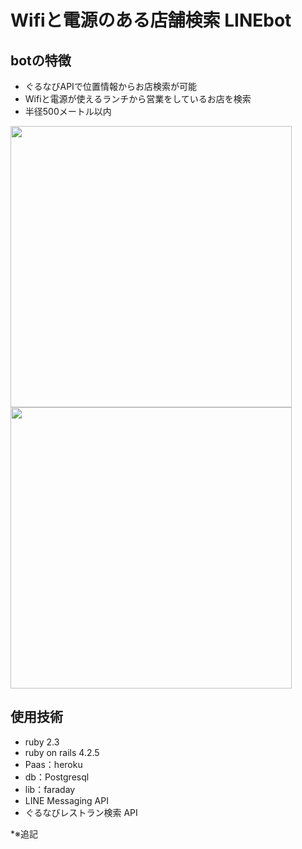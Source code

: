 # Wifiと電源のある店舗検索 LINEbot

## botの特徴
* ぐるなびAPIで位置情報からお店検索が可能
* Wifiと電源が使えるランチから営業をしているお店を検索
* 半径500メートル以内

<img src="https://user-images.githubusercontent.com/26180642/28941497-33677cfe-78d3-11e7-9db9-a012e2f7c96d.jpg" width="450px">
<img src="https://user-images.githubusercontent.com/26180642/28941489-2ed7057e-78d3-11e7-983b-278ae2e92ae8.jpg" width="450px">


## 使用技術
* ruby 2.3
* ruby on rails 4.2.5
* Paas：heroku
* db：Postgresql
* lib：faraday
* LINE Messaging API
* ぐるなびレストラン検索 API

*※追記

